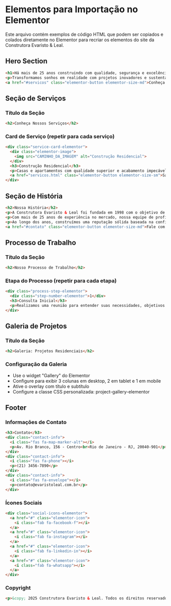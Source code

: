 # Elementos para Importação no Elementor

Este arquivo contém exemplos de código HTML que podem ser copiados e colados diretamente no Elementor para recriar os elementos do site da Construtora Evaristo & Leal.

## Hero Section

```html
<h1>Há mais de 25 anos construindo com qualidade, segurança e excelência.</h1>
<p>Transformamos sonhos em realidade com projetos inovadores e sustentáveis que atendem às necessidades dos nossos clientes.</p>
<a href="#servicos" class="elementor-button elementor-size-md">Conheça Nossos Serviços</a>
```

## Seção de Serviços

### Título da Seção
```html
<h2>Conheça Nossos Serviços</h2>
```

### Card de Serviço (repetir para cada serviço)
```html
<div class="service-card-elementor">
  <div class="elementor-image">
    <img src="CAMINHO_DA_IMAGEM" alt="Construção Residencial">
  </div>
  <h3>Construção Residencial</h3>
  <p>Casas e apartamentos com qualidade superior e acabamento impecável.</p>
  <a href="servicos.html" class="elementor-button elementor-size-sm">Saiba Mais</a>
</div>
```

## Seção de História

```html
<h2>Nossa História</h2>
<p>A Construtora Evaristo & Leal foi fundada em 1998 com o objetivo de oferecer serviços de construção civil de alta qualidade. Desde então, temos nos dedicado a entregar projetos que superam as expectativas de nossos clientes.</p>
<p>Com mais de 25 anos de experiência no mercado, nossa equipe de profissionais altamente qualificados está comprometida com a excelência em cada detalhe. Utilizamos materiais de primeira linha e técnicas construtivas modernas para garantir resultados duradouros e sustentáveis.</p>
<p>Ao longo dos anos, construímos uma reputação sólida baseada na confiança, transparência e compromisso com prazos. Nossos valores fundamentais de integridade, qualidade e inovação orientam todas as nossas ações.</p>
<a href="#contato" class="elementor-button elementor-size-md">Fale com Nossa Equipe</a>
```

## Processo de Trabalho

### Título da Seção
```html
<h2>Nosso Processo de Trabalho</h2>
```

### Etapa do Processo (repetir para cada etapa)
```html
<div class="process-step-elementor">
  <div class="step-number-elementor">1</div>
  <h3>Consulta Inicial</h3>
  <p>Realizamos uma reunião para entender suas necessidades, objetivos e expectativas para o projeto.</p>
</div>
```

## Galeria de Projetos

### Título da Seção
```html
<h2>Galeria: Projetos Residenciais</h2>
```

### Configuração da Galeria
- Use o widget "Gallery" do Elementor
- Configure para exibir 3 colunas em desktop, 2 em tablet e 1 em mobile
- Ative o overlay com título e subtítulo
- Configure a classe CSS personalizada: project-gallery-elementor

## Footer

### Informações de Contato
```html
<h3>Contato</h3>
<div class="contact-info">
  <i class="fas fa-map-marker-alt"></i>
  <p>Av. Rio Branco, 156 - Centro<br>Rio de Janeiro - RJ, 20040-901</p>
</div>
<div class="contact-info">
  <i class="fas fa-phone"></i>
  <p>(21) 3456-7890</p>
</div>
<div class="contact-info">
  <i class="fas fa-envelope"></i>
  <p>contato@evaristoleal.com.br</p>
</div>
```

### Ícones Sociais
```html
<div class="social-icons-elementor">
  <a href="#" class="elementor-icon">
    <i class="fab fa-facebook-f"></i>
  </a>
  <a href="#" class="elementor-icon">
    <i class="fab fa-instagram"></i>
  </a>
  <a href="#" class="elementor-icon">
    <i class="fab fa-linkedin-in"></i>
  </a>
  <a href="#" class="elementor-icon">
    <i class="fab fa-whatsapp"></i>
  </a>
</div>
```

### Copyright
```html
<p>&copy; 2025 Construtora Evaristo & Leal. Todos os direitos reservados.</p>
```
